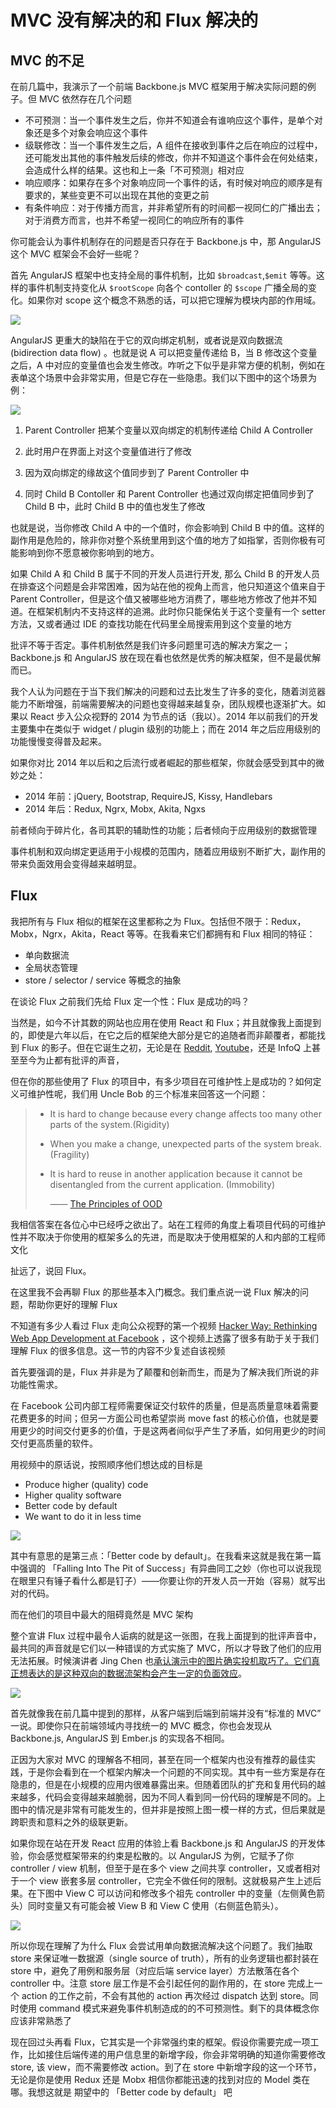 # MVC 没有解决的和 Flux 解决的

## MVC 的不足

在前几篇中，我演示了一个前端 Backbone.js MVC 框架用于解决实际问题的例子。但 MVC 依然存在几个问题

- 不可预测：当一个事件发生之后，你并不知道会有谁响应这个事件，是单个对象还是多个对象会响应这个事件
- 级联修改：当一个事件发生之后，A 组件在接收到事件之后在响应的过程中，还可能发出其他的事件触发后续的修改，你并不知道这个事件会在何处结束，会造成什么样的结果。这也和上一条「不可预测」相对应
- 响应顺序：如果存在多个对象响应同一个事件的话，有时候对响应的顺序是有要求的，某些变更不可以出现在其他的变更之前
- 有条件响应：对于传播方而言，并非希望所有的时间都一视同仁的广播出去；对于消费方而言，也并不希望一视同仁的响应所有的事件

你可能会认为事件机制存在的问题是否只存在于 Backbone.js 中，那 AngularJS 这个 MVC 框架会不会好一些呢？

首先 AngularJS 框架中也支持全局的事件机制，比如 `$broadcast`,`$emit` 等等。这样的事件机制支持变化从 `$rootScope` 向各个 contoller 的 `$scope` 广播全局的变化。如果你对 scope 这个概念不熟悉的话，可以把它理解为模块内部的作用域。

![](./images/fe_arch_004_flux_rise/broadcast-emit-angularjs.png)

AngularJS 更重大的缺陷在于它的双向绑定机制，或者说是双向数据流 (bidirection data flow) 。也就是说 A 可以把变量传递给 B，当 B 修改这个变量之后，A 中对应的变量值也会发生修改。咋听之下似乎是非常方便的机制，例如在表单这个场景中会非常实用，但是它存在一些隐患。我们以下图中的这个场景为例：

![](./images/fe_arch_004_flux_rise/angularjs_bidirection.png)

1. Parent Controller 把某个变量以双向绑定的机制传递给 Child A Controller 

2. 此时用户在界面上对这个变量值进行了修改

3. 因为双向绑定的缘故这个值同步到了 Parent Controller 中

4. 同时 Child B Contoller 和 Parent Controller 也通过双向绑定把值同步到了 Child B 中，此时 Child B 中的值也发生了修改

也就是说，当你修改 Child A 中的一个值时，你会影响到 Child B 中的值。这样的副作用是危险的，除非你对整个系统里用到这个值的地方了如指掌，否则你极有可能影响到你不愿意被你影响到的地方。

如果 Child A 和 Child B 属于不同的开发人员进行开发, 那么 Child B 的开发人员在排查这个问题是会非常困难，因为站在他的视角上而言，他只知道这个值来自于 Parent Controller，但是这个值又被哪些地方消费了，哪些地方修改了他并不知道。在框架机制内不支持这样的追溯。此时你只能保佑关于这个变量有一个 setter 方法，又或者通过 IDE 的查找功能在代码里全局搜索用到这个变量的地方

批评不等于否定。事件机制依然是我们许多问题里可选的解决方案之一；Backbone.js 和 AngularJS 放在现在看也依然是优秀的解决框架，但不是最优解而已。

我个人认为问题在于当下我们解决的问题和过去比发生了许多的变化，随着浏览器能力不断增强，前端需要解决的问题也变得越来越复杂，团队规模也逐渐扩大。如果以 React 步入公众视野的 2014 为节点的话（我以）。2014 年以前我们的开发主要集中在类似于 widget / plugin 级别的功能上；而在 2014 年之后应用级别的功能慢慢变得普及起来。

如果你对比 2014 年以后和之后流行或者崛起的那些框架，你就会感受到其中的微妙之处：

- 2014 年前：jQuery, Bootstrap, RequireJS, Kissy, Handlebars
- 2014 年后：Redux, Ngrx, Mobx, Akita, Ngxs

前者倾向于碎片化，各司其职的辅助性的功能；后者倾向于应用级别的数据管理

事件机制和双向绑定更适用于小规模的范围内，随着应用级别不断扩大，副作用的带来负面效用会变得越来越明显。

## Flux

我把所有与 Flux 相似的框架在这里都称之为 Flux。包括但不限于：Redux，Mobx，Ngrx，Akita，React 等等。在我看来它们都拥有和 Flux 相同的特征：

- 单向数据流
- 全局状态管理
- store / selector / service 等概念的抽象

在谈论 Flux 之前我们先给 Flux 定一个性：Flux 是成功的吗？

当然是，如今不计其数的网站也应用在使用 React 和 Flux；并且就像我上面提到的，即使是六年以后，在它之后的框架绝大部分是它的追随者而非颠覆者，都能找到 Flux 的影子。但在它诞生之初，无论是在 [Reddit](https://www.reddit.com/r/programming/comments/25nrb5/facebook_mvc_does_not_scale_use_flux_instead/), [Youtube](https://www.youtube.com/watch?v=nYkdrAPrdcw)，还是 InfoQ 上甚至至今为止都有批评的声音，

但在你的那些使用了 Flux 的项目中，有多少项目在可维护性上是成功的？如何定义可维护性呢，我们用 Uncle Bob 的三个标准来回答这一个问题：

> - It is hard to change because every change affects too many other parts of the system.(Rigidity)
>
> - When you make a change, unexpected parts of the system break. (Fragility)
>
> - It is hard to reuse in another application because it cannot be disentangled from the current application. (Immobility)
>
>   —— [The Principles of OOD](http://butunclebob.com/ArticleS.UncleBob.PrinciplesOfOod)

我相信答案在各位心中已经呼之欲出了。站在工程师的角度上看项目代码的可维护性并不取决于你使用的框架多么的先进，而是取决于使用框架的人和内部的工程师文化

扯远了，说回 Flux。

在这里我不会再聊 Flux 的那些基本入门概念。我们重点说一说 Flux 解决的问题，帮助你更好的理解 Flux

不知道有多少人看过 Flux 走向公众视野的第一个视频 [Hacker Way: Rethinking Web App Development at Facebook](https://www.youtube.com/watch?v=nYkdrAPrdcw) ，这个视频上透露了很多有助于关于我们理解 Flux 的很多信息。这一节的内容不少复述自该视频

首先要强调的是，Flux 并非是为了颠覆和创新而生，而是为了解决我们所说的非功能性需求。

在 Facebook 公司内部工程师需要保证交付软件的质量，但是高质量意味着需要花费更多的时间；但另一方面公司也希望崇尚 move fast 的核心价值，也就是要用更少的时间交付更多的价值，于是这两者间似乎产生了矛盾，如何用更少的时间交付更高质量的软件。

用视频中的原话说，按照顺序他们想达成的目标是

- Produce higher (quality) code
- Higher quality software
- Better code by default
- We want to do it in less time

![](./images/fe_arch_004_flux_rise/less_time_high_quality.png)

其中有意思的是第三点：「Better code by default」。在我看来这就是我在第一篇中强调的 「Falling Into The Pit of Success」有异曲同工之妙（你也可以说我现在眼里只有锤子看什么都是钉子）——你要让你的开发人员一开始（容易）就写出对的代码。

而在他们的项目中最大的阻碍竟然是 MVC 架构

整个宣讲 Flux 过程中最令人诟病的就是这一张图，在我上面提到的批评声音中，最共同的声音就是它们以一种错误的方式实施了 MVC，所以才导致了他们的应用无法拓展。时候演讲者 Jing Chen 也[承认演示中的图片确实投机取巧了。它们真正想表达的是这种双向的数据流架构会产生一定的负面效应](https://www.reddit.com/r/programming/comments/25nrb5/facebook_mvc_does_not_scale_use_flux_instead/)。

![](./images/fe_arch_004_flux_rise/facebook_mvc.png)

首先就像我在前几篇中提到的那样，从客户端到后端到前端并没有“标准的 MVC” 一说。即使你只在前端领域内寻找统一的 MVC 概念，你也会发现从 Backbone.js, AngularJS 到 Ember.js 的实现各不相同。

正因为大家对 MVC 的理解各不相同，甚至在同一个框架内也没有推荐的最佳实践，于是你会看到在一个框架内解决一个问题的不同实现。其中有一些方案是存在隐患的，但是在小规模的应用内很难暴露出来。但随着团队的扩充和复用代码的越来越多，代码会变得越来越脆弱，因为不同人看到同一份代码的理解是不同的。上图中的情况是非常有可能发生的，但并非是按照上图一模一样的方式，但后果就是跨职责和意料之外的级联更新。

如果你现在站在开发 React 应用的体验上看 Backbone.js 和 AngularJS 的开发体验，你会感觉框架带来的约束是松散的。以 AngularJS 为例，它赋予了你 controller / view 机制，但至于是在多个 view 之间共享 controller，又或者相对于一个 view 嵌套多层 controller，它完全不做任何的限制。这就极易产生上述后果。在下图中 View C 可以访问和修改多个祖先 controller 中的变量（左侧黄色箭头）同时变量又有可能会被 View B 和 View C 使用（右侧蓝色箭头）。

![](./images/fe_arch_004_flux_rise/angularjs_nest_controllers.png)

所以你现在理解了为什么 Flux 会尝试用单向数据流解决这个问题了。我们抽取 store 来保证唯一数据源（single source of truth），所有的业务逻辑也都封装在 store 中，避免了用例和服务层（对应后端 service layer）方法散落在各个 controller 中。注意 store 层工作是不会引起任何的副作用的，在 store 完成上一个 action 的工作之前，不会有其他的 action 再次经过 dispatch 达到 store。同时使用 command 模式来避免事件机制造成的的不可预测性。剩下的具体概念你应该非常熟悉了

现在回过头再看 Flux，它其实是一个非常强约束的框架。假设你需要完成一项工作，比如接住后端传递的用户信息里的新增字段，你会非常明确的知道你需要修改 store, 该 view，而不需要修改 action。到了在 store 中新增字段的这一个环节，无论是你是使用 Redux 还是 Mobx 相信你都能迅速的找到对应的 Model 类在哪。我想这就是 期望中的 「Better code by default」 吧

